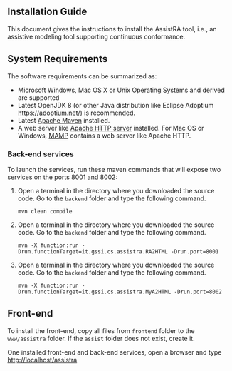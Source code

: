 ## Installation Guide 

This document gives the instructions to install the AssistRA tool, i.e., an assistive modeling tool supporting continuous conformance.


## System Requirements
The software requirements can be summarized as:

* Microsoft Windows, Mac OS X or Unix Operating Systems and derived are supported
* Latest OpenJDK 8 (or other Java distribution like Eclipse Adoptium https://adoptium.net/) is recommended. 
* Latest [Apache Maven](https://maven.apache.org/) installed.
* A web server like [Apache HTTP server](https://httpd.apache.org/) installed. For Mac OS or Windows, [MAMP](https://www.mamp.info/) contains a web server like Apache HTTP.


### Back-end services
To launch the services, run these maven commands that will expose two services on the ports 8001 and 8002:
1. Open a terminal in the directory where you downloaded the source code. Go to the `backend` folder and type the following command. 

    ```
    mvn clean compile
    ```

2. Open a terminal in the directory where you downloaded the source code. Go to the `backend` folder and type the following command. 


    ```
    mvn -X function:run -Drun.functionTarget=it.gssi.cs.assistra.RA2HTML -Drun.port=8001
    ```
3. Open a terminal in the directory where you downloaded the source code. Go to the `backend` folder and type the following command. 


    ```
    mvn -X function:run -Drun.functionTarget=it.gssi.cs.assistra.MyA2HTML -Drun.port=8002
    ```
	
## Front-end
To install the front-end, copy all files from `frontend` folder to the `www/assistra` folder. If the `assist` folder does not exist, create it.

One installed front-end and back-end services, open a browser and type [http://localhost/assistra](http://localhost/assistra)